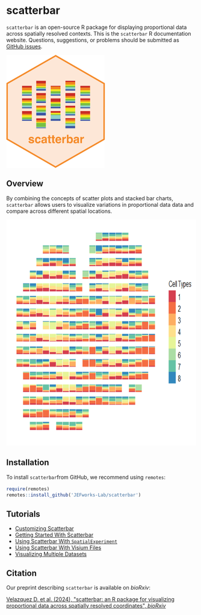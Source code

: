 
<!-- README.md is generated from README.Rmd. Please edit that file -->

# scatterbar

<!-- badges: start -->
<!-- badges: end -->

`scatterbar` is an open-source R package for displaying proportional data across spatially resolved contexts. This is the `scatterbar` R documentation
website. Questions, suggestions, or problems should be submitted as
[GitHub issues](https://github.com/JEFworks-Lab/scatterbar/issues).

<p>

<img src="https://github.com/JEFworks-Lab/scatterbar/blob/main/images/scatterbar_logo_hex.png?raw=true" align="center" height="300" style="float: center; height:300px;"/>

</p>

## Overview

By combining the concepts of scatter plots and stacked bar charts,
`scatterbar` allows users to visualize variations in proportional data
data and compare across different spatial locations.

<p align="center">

<img src="https://github.com/JEFworks-Lab/scatterbar/blob/main/images/scatterbar_example.png?raw=true" height="600"/>

</p>

## Installation

To install `scatterbar`from GitHub, we recommend using `remotes`:

``` r
require(remotes)
remotes::install_github('JEFworks-Lab/scatterbar')
```

## Tutorials

- [Customizing
  Scatterbar](https://jef.works/scatterbar/articles/customizing_scatterbar.html)
- [Getting Started With
  Scatterbar](https://jef.works/scatterbar/articles/getting-started-with-scatterbars.html)
- [Using Scatterbar With `SpatialExperiment`](https://jef.works/scatterbar/articles/using-scatterbar-with-spatial-experiment.html)
- [Using Scatterbar With Visium Files](https://jef.works/scatterbar/articles/using-scatterbar-with-visium.html)
- [Visualizing Multiple Datasets](https://jef.works/scatterbar/articles/visualizing-multiple-datasets.html)

## Citation

Our preprint describing `scatterbar` is available on *bioRxiv*:

[Velazquez D. et al. (2024), "scatterbar: an R package for visualizing proportional data across spatially resolved coordinates", *bioRxiv*](https://doi.org/10.1101/2024.08.14.606810)

